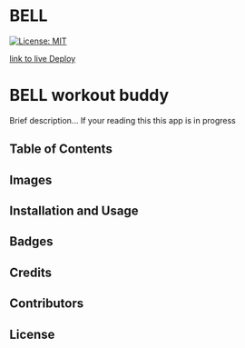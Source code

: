 # BELL
[![License: MIT](https://img.shields.io/badge/License-MIT-yellow.svg)](https://opensource.org/licenses/MIT)

[link to live Deploy](lol)




# BELL workout buddy


Brief description... If your reading this this app is in progress


## Table of Contents


## Images


## Installation and Usage

## Badges

## Credits

## Contributors

## License
